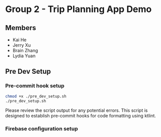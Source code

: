 # Group 2 - Trip Planning App Demo

## Members
- Kai He
- Jerry Xu
- Brain Zhang
- Lydia Yuan

## Pre Dev Setup

### Pre-commit hook setup

```bash
chmod +x ./pre_dev_setup.sh
./pre_dev_setup.sh
```

Please review the script output for any potential errors. This script is designed to establish pre-commit hooks for code formatting using ktlint.

### Firebase configuration setup